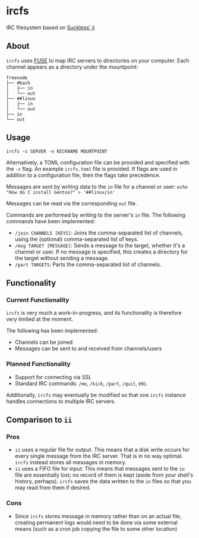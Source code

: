 # ircfs
IRC filesystem based on [Suckless' ii](http://tools.suckless.org/ii/)

## About

`ircfs` uses [FUSE](https://github.com/libfuse/libfuse) to map IRC servers to directories on your computer. Each channel appears as a directory under the mountpoint:

```
freenode
├── #bash
│   ├── in
│   └── out
├── ##linux
│   ├── in
│   └── out
├── in
└── out
```

## Usage

`ircfs -s SERVER -n NICKNAME MOUNTPOINT`

Alternatively, a TOML configuration file can be provided and specified with the `-c` flag. An example `ircfs.toml` file is provided.
If flags are used in addition to a configuration file, then the flags take precedence.

Messages are sent by writing data to the `in` file for a channel or user: `echo "How do I install Gentoo?" > '##linux/in'`

Messages can be read via the corresponding `out` file.

Commands are performed by writing to the server's `in` file. The following commands have been implemented:

* `/join CHANNELS [KEYS]`: Joins the comma-separated list of channels, using the (optional) comma-separated list of keys.
* `/msg TARGET [MESSAGE]`: Sends a message to the target, whether it's a channel or user.
  If no message is specified, this creates a directory for the target without sending a message.
* `/part TARGETS`: Parts the comma-separated list of channels.

## Functionality

### Current Functionality

`ircfs` is very much a work-in-progress, and its functionality is therefore very limited at the moment.

The following has been implemented:

* Channels can be joined
* Messages can be sent to and received from channels/users

### Planned Functionality

* Support for connecting via SSL
* Standard IRC commands: `/me`, `/kick`, `/part`, `/quit`, etc.

Additionally, `ircfs` may eventually be modified so that one `ircfs` instance handles connections to multiple IRC servers.

## Comparison to `ii`

### Pros

* `ii` uses a regular file for output. This means that a disk write occurs for every single message from the IRC server. That is in no way optimal. `ircfs` instead stores all messages in memory.
* `ii` uses a FIFO file for input. This means that messages sent to the `in` file are
essentially lost; no record of them is kept (aside from your shell's history, perhaps).
`ircfs` saves the data written to the `in` files so that you may read from them if desired.

### Cons

* Since `ircfs` stores message in memory rather than on an actual file, creating permanent logs would need to be done via some external means (such as a cron job copying the file to some other location)
